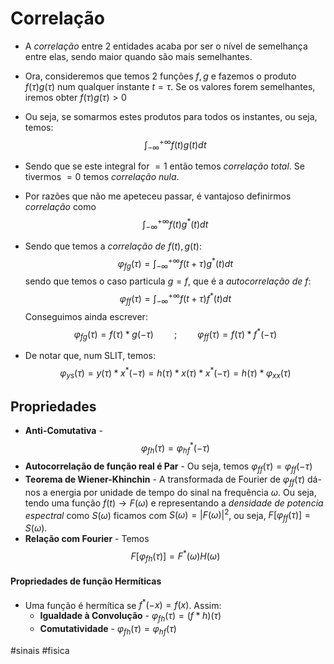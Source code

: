 # Correlação
- A *correlação* entre 2 entidades acaba por ser o nível de semelhança entre elas, sendo maior quando são mais semelhantes.

- Ora, consideremos que temos 2 funções $f,g$ e fazemos o produto $f(\tau)g(\tau)$ num qualquer instante $t=\tau$. Se os valores forem semelhantes, iremos obter $f(\tau)g(\tau)>0$
- Ou seja, se somarmos estes produtos para todos os instantes, ou seja, temos:
$$\int_{-\infty}^{+\infty} f(t)g(t)dt$$
- Sendo que se este integral for $=1$ então temos *correlação total*. Se tivermos $=0$ temos *correlação nula*.
- Por razões que não me apeteceu passar, é vantajoso definirmos *correlação* como $$\int_{-\infty}^{+\infty} f(t)g^{*}(t)dt$$
- Sendo que temos a *correlação de* $f(t),g(t)$:
$$\varphi_{fg}(\tau)=\int_{-\infty}^{+\infty} f(t+\tau)g^{*}(t)dt$$
sendo que temos o caso particula $g=f$, que é a *autocorrelação de* $f$:
$$\varphi_{ff}(\tau)=\int_{-\infty}^{+\infty}f(t+\tau)f^{*}(t)dt$$
Conseguimos ainda escrever:
$$\varphi_{fg}(\tau)=f(\tau)*g(-\tau) \quad \quad;\quad \quad \varphi_{ff}(\tau)=f(\tau)* f^{*}(-\tau)$$
- De notar que, num SLIT, temos:
$$\varphi_{ys}(\tau)=y(\tau)*x^{*}(-\tau)=h(\tau)*x(\tau)*x^{*}(-\tau)=h(\tau)* \varphi_{xx}(\tau)$$

## Propriedades
- **Anti-Comutativa** - $$\varphi_{fh}(\tau)=\varphi_{hf}^{*}(-\tau)$$
- **Autocorrelação de função real é Par** - Ou seja, temos $\varphi_{ff}(\tau)=\varphi_{ff}(-\tau)$
- **Teorema de Wiener-Khinchin** - A transformada de Fourier de $\varphi_{ff}(\tau)$ dá-nos a energia por unidade de tempo do sinal na frequência $\omega$. Ou seja, tendo uma função $f(t)\to F(\omega)$ e representando a *densidade de potencia espectral* como $S(\omega)$ ficamos com $S(\omega)=|F(\omega)|^{2}$, ou seja, $F[\varphi_{ff}(\tau)]=S(\omega)$.
- **Relação com Fourier** - Temos $$F[\varphi_{fh}(\tau)]=F^{*}(\omega)H(\omega)$$

#### Propriedades de função Hermíticas
- Uma função é hermítica se $f^{*}(-x)=f(x)$. Assim:
    - **Igualdade à Convolução** - $\varphi_{fh}(\tau)=(f*h)(\tau)$
    - **Comutatividade** - $\varphi_{fh}(\tau)=\varphi_{hf}(\tau)$

#sinais #fisica